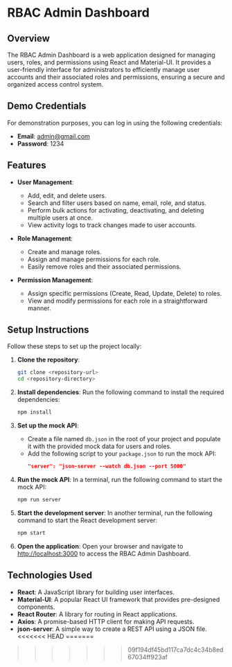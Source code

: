 # RBAC Admin Dashboard

## Overview
The RBAC Admin Dashboard is a web application designed for managing users, roles, and permissions using React and Material-UI. It provides a user-friendly interface for administrators to efficiently manage user accounts and their associated roles and permissions, ensuring a secure and organized access control system.

## Demo Credentials
For demonstration purposes, you can log in using the following credentials:
- **Email**: admin@gmail.com
- **Password**: 1234

## Features
- **User Management**: 
  - Add, edit, and delete users.
  - Search and filter users based on name, email, role, and status.
  - Perform bulk actions for activating, deactivating, and deleting multiple users at once.
  - View activity logs to track changes made to user accounts.

- **Role Management**: 
  - Create and manage roles.
  - Assign and manage permissions for each role.
  - Easily remove roles and their associated permissions.

- **Permission Management**: 
  - Assign specific permissions (Create, Read, Update, Delete) to roles.
  - View and modify permissions for each role in a straightforward manner.

## Setup Instructions
Follow these steps to set up the project locally:

1. **Clone the repository**:
   ```bash
   git clone <repository-url>
   cd <repository-directory>
   ```

2. **Install dependencies**:
   Run the following command to install the required dependencies:
   ```bash
   npm install
   ```

3. **Set up the mock API**:
   - Create a file named `db.json` in the root of your project and populate it with the provided mock data for users and roles.
   - Add the following script to your `package.json` to run the mock API:
     ```json
     "server": "json-server --watch db.json --port 5000"
     ```

4. **Run the mock API**:
   In a terminal, run the following command to start the mock API:
   ```bash
   npm run server
   ```

5. **Start the development server**:
   In another terminal, run the following command to start the React development server:
   ```bash
   npm start
   ```

6. **Open the application**:
   Open your browser and navigate to [http://localhost:3000](http://localhost:3000) to access the RBAC Admin Dashboard.


## Technologies Used
- **React**: A JavaScript library for building user interfaces.
- **Material-UI**: A popular React UI framework that provides pre-designed components.
- **React Router**: A library for routing in React applications.
- **Axios**: A promise-based HTTP client for making API requests.
- **json-server**: A simple way to create a REST API using a JSON file.
<<<<<<< HEAD
=======

>>>>>>> 09f194df45bd117ca7dc4c34b8ed67034ff923af
